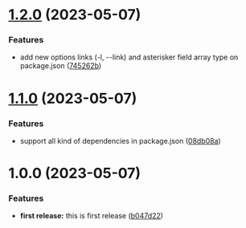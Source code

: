 # [1.2.0](https://github.com/aikosiadotcom/asterisker/compare/v1.1.0...v1.2.0) (2023-05-07)


### Features

* add new options links (-l, --link) and asterisker field array type on package.json ([745262b](https://github.com/aikosiadotcom/asterisker/commit/745262b6d72a68c6f91b81fd342e5bdf07b42e33))

# [1.1.0](https://github.com/aikosiadotcom/asterisker/compare/v1.0.0...v1.1.0) (2023-05-07)


### Features

* support all kind of dependencies in package.json ([08db08a](https://github.com/aikosiadotcom/asterisker/commit/08db08ad91688a08248e9dcb305b2d82359d0c11))

# 1.0.0 (2023-05-07)


### Features

* **first release:** this is first release ([b047d22](https://github.com/aikosiadotcom/asterisker/commit/b047d22fc3d7538b0cbe61a6782b1c7573f44032))
